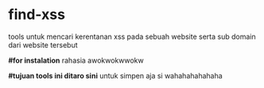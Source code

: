 # find-xss
tools untuk mencari kerentanan xss pada sebuah website serta sub domain dari website tersebut 

**#for instalation**
rahasia awokwokwwokw 

**#tujuan tools ini ditaro sini** 
untuk simpen aja si wahahahahahaha
